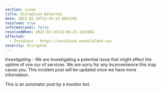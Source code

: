 ```yaml
---
section: issue
title: Disruption Detected
date: 2022-02-16T13:45:13.601529Z
resolved: true
informational: false
resolvedWhen: 2022-02-16T13:46:23.142386Z
affected:
  - Invidious - https://invidious.esmailelbob.xyz
severity: disrupted
---
```

*Investigating* - We are investigating a potential issue that might affect the uptime of one our of services. We are sorry for any inconvenience this may cause you. This incident post will be updated once we have more information.

This is an automatic post by a monitor bot.
        